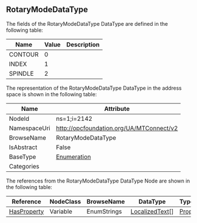 <!-- datatype -->
## RotaryModeDataType
  
<!-- end of description -->
The fields of the RotaryModeDataType DataType are defined in the following table:  

|Name|Value| Description|
|---|---|---|
|CONTOUR|0||
|INDEX|1||
|SPINDLE|2||

The representation of the RotaryModeDataType DataType in the address space is shown in the following table:  

|Name|Attribute|
|---|---|
|NodeId|ns=1;i=2142|
|NamespaceUri|http://opcfoundation.org/UA/MTConnect/v2|
|BrowseName|RotaryModeDataType|
|IsAbstract|False|
|BaseType|[Enumeration](../../../Core/Part3/DataTypes/Enumeration/readme.md)|
|Categories||

The references from the RotaryModeDataType DataType Node are shown in the following table:  

|Reference|NodeClass|BrowseName|DataType|TypeDefinition|ModellingRule|
|---|---|---|---|---|---|
|[HasProperty](../../../Core/Part3/ReferenceTypes/HasProperty/readme.md)|Variable|EnumStrings|[LocalizedText](../../../Core/Part3/DataTypes/LocalizedText/readme.md)[]|[PropertyType](../../../Core/Part5/VariableTypes/PropertyType/readme.md)|[Mandatory](../../../Core/Objects/Mandatory/readme.md)|

